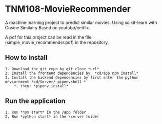 # TNM108-MovieRecommender
A machine learning project to predict similar movies. Using scikit-learn with Cosine Similairy Based on youtube/netflix.

A pdf for this project can be read in the file (simple_movie_recommender.pdf) in the repository.


## How to install
	
	1. Download the git repo by git clone *url*
	2. Install the frontend dependencies by  *cd/app npm install*
	3. Install the backend dependencies by first enter the python enviornment *cd/Server/ pipenvshell *
		*. then: *pipenv install*

## Run the application

	1. Run *npm start* in the /app folder
	2. Run *python start* in the /server folder



